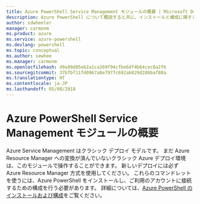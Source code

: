 ```yaml
---
title: Azure PowerShell Service Management モジュールの概要 | Microsoft Docs
description: Azure PowerShell について概説すると共に、インストールと構成に関するページへのリンクを紹介します。
author: sdwheeler
manager: carmonm
ms.product: azure
ms.service: azure-powershell
ms.devlang: powershell
ms.topic: conceptual
ms.author: sewhee
ms.manager: carmonm
ms.openlocfilehash: d9a99d05eb2a1ca269f94cfbe6df4b64cec8a2f6
ms.sourcegitcommit: 37bfbf11fd0967a8e7977c692ab829d286baf88a
ms.translationtype: HT
ms.contentlocale: ja-JP
ms.lasthandoff: 05/08/2018
---
```

# <a name="overview-of-the-azure-powershell-service-management-module"></a>Azure PowerShell Service Management モジュールの概要

Azure Service Management はクラシック デプロイ モデルです。 まだ Azure Resource Manager への変換が済んでいないクラシック Azure デプロイ環境は、このモジュールで操作することができます。 新しいデプロイには必ず Azure Resource Manager 方式を使用してください。 これらのコマンドレットを使うには、Azure PowerShell をインストールし、ご利用のアカウントに接続するための構成を行う必要があります。 詳細については、[Azure PowerShell のインストールおよび構成](install-azure-ps.md)をご覧ください。
